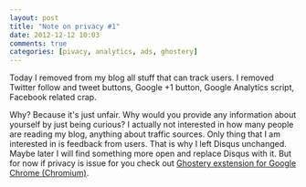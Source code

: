 ```yaml
---
layout: post
title: "Note on privacy #1"
date: 2012-12-12 10:03
comments: true
categories: [pivacy, analytics, ads, ghostery]
---
```


Today I removed from my blog all stuff that can track users. I removed Twitter follow and tweet buttons, Google +1 button, Google Analytics script, Facebook related crap.

Why? Because it's just unfair. Why would you provide any information about yourself by just being curious? I actually not interested in how many people are reading my blog, anything about traffic sources. Only thing that I am interested in is feedback from users. That is why I left Disqus unchanged. Maybe later I will find something more open and replace Disqus with it. But for now if privacy is issue for you check out [Ghostery exstension for Google Chrome (Chromium)](https://chrome.google.com/webstore/detail/ghostery/mlomiejdfkolichcflejclcbmpeaniij).
